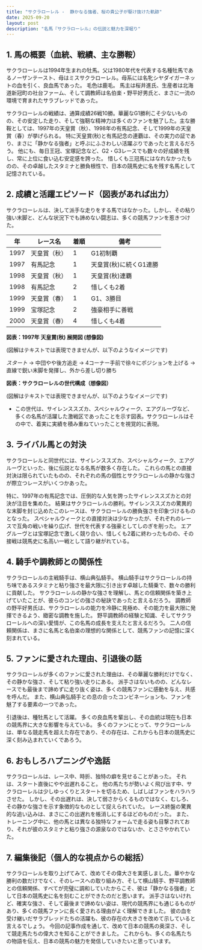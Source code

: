 ```yaml
---
title: "サクラローレル -  静かなる強者、桜の貴公子が駆け抜けた軌跡"
date: 2025-09-20
layout: post
description: "名馬『サクラローレル』の伝説と魅力を深堀り"
---
```


## 1. 馬の概要（血統、戦績、主な勝鞍）

サクラローレルは1994年生まれの牡馬。父は1980年代を代表する名種牡馬であるノーザンテースト、母はミスサクラローレル。母系には名牝シヤダイガーネットの血を引く、良血馬であった。  毛色は鹿毛。  馬主は桜井進氏、生産者は北海道新冠町の社台ファーム、そして調教師は名伯楽・野平好男氏と、まさに一流の環境で育まれたサラブレッドであった。

サクラローレルの戦績は、通算成績26戦10勝。華麗なG1勝利こそ少ないものの、その安定した走り、そして強靭な精神力は多くのファンを魅了した。主な勝鞍としては、1997年の天皇賞（秋）、1998年の有馬記念、そして1999年の天皇賞（春）が挙げられる。  特に天皇賞(秋)と有馬記念の連覇は、その実力の証であり、まさに「静かなる強者」と呼ぶにふさわしい活躍ぶりであったと言えるだろう。  他にも、毎日王冠、宝塚記念など、G2・G3レースでも数々の好成績を残し、常に上位に食い込む安定感を誇った。  惜しくも三冠馬にはなれなかったものの、その卓越したスタミナと勝負根性で、日本の競馬史に名を残す名馬として記憶されている。


## 2. 成績と活躍エピソード（図表があれば出力）

サクラローレルは、決して派手な走りをする馬ではなかった。しかし、その粘り強い末脚と、どんな状況下でも諦めない闘志は、多くの競馬ファンを惹きつけた。

| 年 | レース名             | 着順 | 備考                                      |
|---|----------------------|-----|-------------------------------------------|
| 1997 | 天皇賞（秋）         | 1   | G1初制覇                                  |
| 1997 | 有馬記念             | 1   | 天皇賞(秋)に続くG1連勝                         |
| 1998 | 天皇賞（秋）         | 1   | 天皇賞(秋)連覇                             |
| 1998 | 有馬記念             | 2   | 惜しくも2着                                  |
| 1999 | 天皇賞（春）         | 1   | G1、3勝目                                  |
| 1999 | 宝塚記念             | 2   | 強豪相手に善戦                              |
| 2000 | 天皇賞（春）         | 4   | 惜しくも4着                                  |


**図表：1997年 天皇賞(秋) 展開図 (想像図)**

(図解はテキストでは表現できませんが、以下のようなイメージです)

*スタート* →  中団やや後方追走 → 4コーナー手前で徐々にポジションを上げる → 直線で鋭い末脚を発揮し、外から差し切り勝ち


**図表：サクラローレルの世代構成（想像図）**

(図解はテキストでは表現できませんが、以下のようなイメージです)

* この世代は、サイレンススズカ、スペシャルウィーク、エアグルーヴなど、多くの名馬が活躍した激戦区であったことを示す図表。サクラローレルはその中で、着実に実績を積み重ねていったことを視覚的に表現。


## 3. ライバル馬との対決

サクラローレルと同世代には、サイレンススズカ、スペシャルウィーク、エアグルーヴといった、後に伝説となる名馬が数多く存在した。  これらの馬との直接対決は限られていたものの、それぞれの馬の個性とサクラローレルの静かな強さが際立つレースがいくつかあった。

特に、1997年の有馬記念では、圧倒的な人気を誇ったサイレンススズカとの対決が注目を集めた。  結果はサクラローレルの勝利。サイレンススズカの驚異的な末脚を封じ込めたこのレースは、サクラローレルの勝負強さを印象づけるものとなった。  スペシャルウィークとの直接対決は少なかったが、それぞれのレースで互角の戦いを繰り広げ、世代を代表する強豪としてしのぎを削った。 エアグルーヴとは宝塚記念で激しく競り合い、惜しくも2着に終わったものの、その接戦は競馬史に名高い一戦として語り継がれている。


## 4. 騎手や調教師との関係性

サクラローレルの主戦騎手は、横山典弘騎手。  横山騎手はサクラローレルの持ち味であるスタミナと粘り強さを最大限に引き出す卓越した騎乗で、数々の勝利に貢献した。  サクラローレルの静かな強さを理解し、馬との信頼関係を築き上げていたことが、彼らのコンビの強さの秘訣であったと言えるだろう。  調教師の野平好男氏は、サクラローレルの能力を冷静に見極め、その能力を最大限に発揮できるよう、緻密な調教を施した。  野平調教師の経験と知識、そしてサクラローレルへの深い愛情が、この名馬の成長を支えたと言えるだろう。  二人の信頼関係は、まさに名馬と名伯楽の理想的な関係として、競馬ファンの記憶に深く刻まれている。


## 5. ファンに愛された理由、引退後の話

サクラローレルが多くのファンに愛された理由は、その華麗な勝利だけでなく、その静かな強さ、そして粘り強い走りにある。  派手さはないものの、どんなレースでも最後まで諦めずに走り抜く姿は、多くの競馬ファンに感動を与え、共感を呼んだ。  また、横山典弘騎手との息の合ったコンビネーションも、ファンを魅了する要素の一つであった。

引退後は、種牡馬として活躍。  多くの良血馬を輩出し、その血統は現在も日本の競馬界に大きな影響を与えている。  多くのファンにとって、サクラローレルは、単なる競走馬を超えた存在であり、その存在は、これからも日本の競馬史に深く刻み込まれていくであろう。


## 6. おもしろハプニングや逸話

サクラローレルは、レース中、時折、独特の癖を見せることがあった。  それは、スタート直後にやや出遅れること。  他の馬たちが勢いよく飛び出す中、サクラローレルは少しゆっくりとスタートを切るため、しばしばファンをハラハラさせた。  しかし、その出遅れは、決して弱さからくるものではなく、むしろ、その静かな強さを示す象徴的なものとして捉えられていた。  レース終盤の驚異的な追い込みは、まさにこの出遅れを帳消しにするほどのものだった。  また、トレーニング中に、他の馬とは異なる独特なフォームで走る姿も目撃されており、それが彼のスタミナと粘り強さの源泉なのではないか、とささやかれていた。


## 7. 編集後記（個人的な視点からの総括）

サクラローレルを取り上げてみて、改めてその偉大さを実感しました。華やかな勝利の数だけでなく、そのレースへの取り組み方、そして横山騎手、野平調教師との信頼関係、すべてが完璧に調和していたからこそ、彼は「静かなる強者」として日本の競馬史に名を刻むことができたのだと思います。  派手さはないけれど、確実な強さ、そして最後まで諦めない姿は、現代の競馬界にも通じるものがあり、多くの競馬ファンに長く愛される理由がよく理解できました。  彼の血を受け継いだサラブレッドたちの活躍も、彼の存在の大きさを改めて示していると言えるでしょう。  今回の記事作成を通して、改めて日本の競馬の奥深さ、そして競走馬たちの偉大さを知ることができました。  これからも、多くの名馬たちの物語を伝え、日本の競馬の魅力を発信していきたいと思っています。

